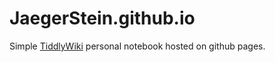 # JaegerStein.github.io

Simple [TiddlyWiki](https://github.com/Jermolene/TiddlyWiki5) personal notebook hosted on github pages.
